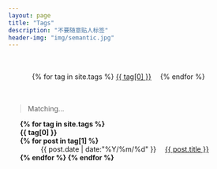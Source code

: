 ```yaml
---
layout: page
title: "Tags"
description: "不要随意贴人标签"  
header-img: "img/semantic.jpg"  
---
```


<div id='tag_cloud' style="margin:0.5in;">
{% for tag in site.tags %}
<a href="#{{ tag[0] }}" title="{{ tag[0] }}" rel="{{ tag[1].size }}" style="margin-right:1em;">{{ tag[0] }}</a>
{% endfor %}
</div>

> Matching…

<ul class="listing" style="list-style-type: none;font-weight:bold;margin-top:1em;">
{% for tag in site.tags %}
  <li class="listing-seperator" id="{{ tag[0] }}">{{ tag[0] }}</li>
{% for post in tag[1] %}
  <li class="listing-item" style="text-indent:3em;font-weight:normal;">
  <time datetime="{{ post.date | date:"%Y-%m-%d" }}">{{ post.date | date:"%Y/%m/%d" }}</time>
  <a href="{{ post.url }}" title="{{ post.title }}" style="margin-left:1em;">{{ post.title }}</a>
  </li>
{% endfor %}
{% endfor %}
</ul>

<script src="/media/js/jquery.tagcloud.js" type="text/javascript" charset="utf-8"></script> 
<script language="javascript">
$.fn.tagcloud.defaults = {
    size: {start: 1, end: 1, unit: 'em'},
      color: {start: '#f8e0e6', end: '#ff3333'}
};

$(function () {
    $('#tag_cloud a').tagcloud();
});
</script>
